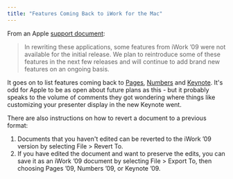 ```yaml
---
title: "Features Coming Back to iWork for the Mac"
---
```

<p>From an Apple <a href="https://support.apple.com/kb/HT6049?viewlocale=en_US&amp;locale=en_US">support document</a>:</p>
<blockquote><p>
  In rewriting these applications, some features from iWork ’09 were not available for the initial release. We plan to reintroduce some of these features in the next few releases and will continue to add brand new features on an ongoing basis.
</p></blockquote>
<p>It goes on to list features coming back to <a href="https://itunes.apple.com/ca/app/pages/id409201541?mt=12&amp;uo=4&amp;at=10l4Ki">Pages</a>, <a href="https://itunes.apple.com/ca/app/numbers/id409203825?mt=12&amp;uo=4&amp;at=10l4Ki">Numbers</a> and <a href="https://itunes.apple.com/ca/app/keynote/id409183694?mt=12&amp;uo=4&amp;at=10l4Ki">Keynote</a>. It's odd for Apple to be as open about future plans as this - but it probably speaks to the volume of comments they got wondering where things like customizing your presenter display in the new Keynote went.</p>
<p>There are also instructions on how to revert a document to a previous format:</p>
<ol>
<li>Documents that you haven't edited can be reverted to the iWork ’09 version by selecting File > Revert To.</li>
<li>If you have edited the document and want to preserve the edits, you can save it as an iWork ’09 document by selecting File > Export To, then choosing Pages ’09, Numbers ’09, or Keynote ’09.</li>
</ol>
